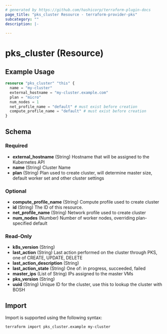 ```yaml
---
# generated by https://github.com/hashicorp/terraform-plugin-docs
page_title: "pks_cluster Resource - terraform-provider-pks"
subcategory: ""
description: |-
  
---
```


# pks_cluster (Resource)



## Example Usage

```terraform
resource "pks_cluster" "this" {
  name = "my-cluster"
  external_hostname = "my-cluster.example.com"
  plan = "micro"
  num_nodes = 1
  net_profile_name = "default" # must exist before creation
  compute_profile_name = "default" # must exist before creation
}
```

<!-- schema generated by tfplugindocs -->
## Schema

### Required

- **external_hostname** (String) Hostname that will be assigned to the Kubernetes API
- **name** (String) Cluster Name
- **plan** (String) Plan used to create cluster, will determine master size, default worker set and other cluster settings

### Optional

- **compute_profile_name** (String) Compute profile used to create cluster
- **id** (String) The ID of this resource.
- **net_profile_name** (String) Network profile used to create cluster
- **num_nodes** (Number) Number of worker nodes, overriding plan-specified default

### Read-Only

- **k8s_version** (String)
- **last_action** (String) Last action performed on the cluster through PKS, one of CREATE, UPDATE, DELETE
- **last_action_description** (String)
- **last_action_state** (String) One of: in progress, succeeded, failed
- **master_ips** (List of String) IPs assigned to the master VMs
- **pks_version** (String)
- **uuid** (String) Unique ID for the cluster, use this to lookup the cluster with BOSH

## Import

Import is supported using the following syntax:

```shell
terraform import pks_cluster.example my-cluster
```
